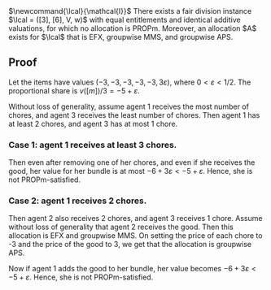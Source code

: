 <span class="invisible">
$\newcommand{\Ical}{\mathcal{I}}$
</span>
There exists a fair division instance $\Ical = ([3], [6], V, w)$
with equal entitlements and identical additive valuations,
for which no allocation is PROPm.
Moreover, an allocation $A$ exists for $\Ical$ that is EFX, groupwise MMS, and groupwise APS.

## Proof

Let the items have values $(-3, -3, -3, -3, -3, 3ε)$, where $0 < ε < 1/2$.
The proportional share is $v([m])/3 = -5 + ε$.

Without loss of generality, assume agent 1 receives the most number of chores,
and agent 3 receives the least number of chores.
Then agent 1 has at least 2 chores, and agent 3 has at most 1 chore.

### Case 1: agent 1 receives at least 3 chores.

Then even after removing one of her chores, and even if she receives the good,
her value for her bundle is at most $-6 + 3ε < -5 + ε$.
Hence, she is not PROPm-satisfied.

### Case 2: agent 1 receives 2 chores.

Then agent 2 also receives 2 chores, and agent 3 receives 1 chore.
Assume without loss of generality that agent 2 receives the good.
Then this allocation is EFX and groupwise MMS.
On setting the price of each chore to -3 and the price of the good to 3,
we get that the allocation is groupwise APS.

Now if agent 1 adds the good to her bundle, her value becomes $-6 + 3ε < -5 + ε$.
Hence, she is not PROPm-satisfied.

